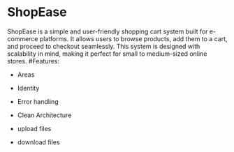# ShopEase
ShopEase is a simple and user-friendly shopping cart system built for e-commerce platforms. It allows users to browse products, add them to a cart, and proceed to checkout seamlessly. This system is designed with scalability in mind, making it perfect for small to medium-sized online stores.
#Features:
- Areas
- Identity
- Error handling
- Clean Architecture

- upload files
- download files

  
